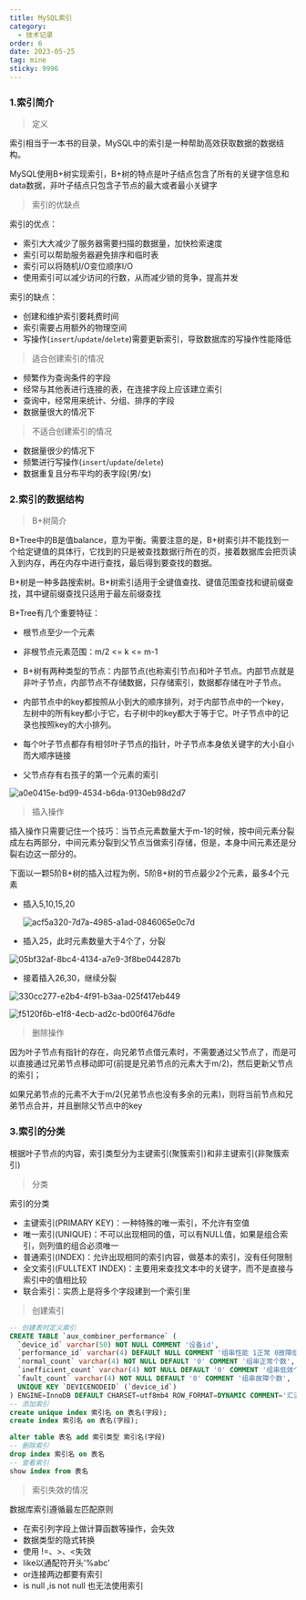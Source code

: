 ```yaml
---
title: MySQL索引
category:
  - 技术记录
order: 6
date: 2023-05-25
tag: mine
sticky: 9996
---
```


### 1.索引简介

> 定义

索引相当于一本书的目录，MySQL中的索引是一种帮助高效获取数据的数据结构。

MySQL使用B+树实现索引，B+树的特点是叶子结点包含了所有的关键字信息和data数据，非叶子结点只包含子节点的最大或者最小关键字

> 索引的优缺点

索引的优点：

- 索引大大减少了服务器需要扫描的数据量，加快检索速度
- 索引可以帮助服务器避免排序和临时表
- 索引可以将随机I/O变位顺序I/O
- 使用索引可以减少访问的行数，从而减少锁的竞争，提高并发

索引的缺点：

- 创建和维护索引要耗费时间
- 索引需要占用额外的物理空间
- 写操作(`insert`/`update`/`delete`)需要更新索引，导致数据库的写操作性能降低

> 适合创建索引的情况

- 频繁作为查询条件的字段
- 经常与其他表进行连接的表，在连接字段上应该建立索引
- 查询中，经常用来统计、分组、排序的字段
- 数据量很大的情况下

> 不适合创建索引的情况

- 数据量很少的情况下
- 频繁进行写操作(`insert`/`update`/`delete`)
- 数据重复且分布平均的表字段(男/女)

### 2.索引的数据结构

> B+树简介

B+Tree中的B是值balance，意为平衡。需要注意的是，B+树索引并不能找到一个给定键值的具体行，它找到的只是被查找数据行所在的页，接着数据库会把页读入到内存，再在内存中进行查找，最后得到要查找的数据。

B+树是一种多路搜索树。B+树索引适用于全键值查找、键值范围查找和键前缀查找，其中键前缀查找只适用于最左前缀查找

B+Tree有几个重要特征：

- 根节点至少一个元素
- 非根节点元素范围：m/2 <= k <= m-1

- B+树有两种类型的节点：内部节点(也称索引节点)和叶子节点。内部节点就是非叶子节点，内部节点不存储数据，只存储索引，数据都存储在叶子节点。
- 内部节点中的key都按照从小到大的顺序排列，对于内部节点中的一个key，左树中的所有key都小于它，右子树中的key都大于等于它。叶子节点中的记录也按照key的大小排列。
- 每个叶子节点都存有相邻叶子节点的指针，叶子节点本身依关键字的大小自小而大顺序链接
- 父节点存有右孩子的第一个元素的索引

![a0e0415e-bd99-4534-b6da-9130eb98d2d7](https://feilou.oss-cn-nanjing.aliyuncs.com/images/a0e0415e-bd99-4534-b6da-9130eb98d2d7.webp)

> 插入操作

插入操作只需要记住一个技巧：当节点元素数量大于m-1的时候，按中间元素分裂成左右两部分，中间元素分裂到父节点当做索引存储，但是，本身中间元素还是分裂右边这一部分的。

下面以一颗5阶B+树的插入过程为例，5阶B+树的节点最少2个元素，最多4个元素

- 插入5,10,15,20

  ![acf5a320-7d7a-4985-a1ad-0846065e0c7d](https://feilou.oss-cn-nanjing.aliyuncs.com/images/acf5a320-7d7a-4985-a1ad-0846065e0c7d.webp)

- 插入25，此时元素数量大于4个了，分裂

![05bf32af-8bc4-4134-a7e9-3f8be044287b](https://feilou.oss-cn-nanjing.aliyuncs.com/images/05bf32af-8bc4-4134-a7e9-3f8be044287b.webp)

- 接着插入26,30，继续分裂

![330cc277-e2b4-4f91-b3aa-025f417eb449](https://feilou.oss-cn-nanjing.aliyuncs.com/images/330cc277-e2b4-4f91-b3aa-025f417eb449.webp)

![f5120f6b-e1f8-4ecb-ad2c-bd00f6476dfe](https://feilou.oss-cn-nanjing.aliyuncs.com/images/f5120f6b-e1f8-4ecb-ad2c-bd00f6476dfe.webp)

> 删除操作

因为叶子节点有指针的存在，向兄弟节点借元素时，不需要通过父节点了，而是可以直接通过兄弟节点移动即可(前提是兄弟节点的元素大于m/2)，然后更新父节点的索引；

如果兄弟节点的元素不大于m/2(兄弟节点也没有多余的元素)，则将当前节点和兄弟节点合并，并且删除父节点中的key

### 3.索引的分类

根据叶子节点的内容，索引类型分为主键索引(聚簇索引)和非主键索引(非聚簇索引)











> 分类

索引的分类

- 主键索引(PRIMARY KEY)：一种特殊的唯一索引，不允许有空值
- 唯一索引(UNIQUE)：不可以出现相同的值，可以有NULL值，如果是组合索引，则列值的组合必须唯一
- 普通索引(INDEX)：允许出现相同的索引内容，做基本的索引，没有任何限制
- 全文索引(FULLTEXT INDEX)：主要用来查找文本中的关键字，而不是直接与索引中的值相比较
- 联合索引：实质上是将多个字段建到一个索引里

> 创建索引

```sql
-- 创建表时定义索引
CREATE TABLE `aux_combiner_performance` (
  `device_id` varchar(50) NOT NULL COMMENT '设备id',
  `performance_id` varchar(4) DEFAULT NULL COMMENT '组串性能 1正常 0故障低效',
  `normal_count` varchar(4) NOT NULL DEFAULT '0' COMMENT '组串正常个数',
  `inefficient_count` varchar(4) NOT NULL DEFAULT '0' COMMENT '组串低效个数',
  `fault_count` varchar(4) NOT NULL DEFAULT '0' COMMENT '组串故障个数',
  UNIQUE KEY `DEVICENODEID` (`device_id`)
) ENGINE=InnoDB DEFAULT CHARSET=utf8mb4 ROW_FORMAT=DYNAMIC COMMENT='汇流箱组串性能'
-- 添加索引
create unique index 索引名 on 表名(字段);
create index 索引名 on 表名(字段);

alter table 表名 add 索引类型 索引名(字段)
-- 删除索引
drop index 索引名 on 表名
-- 查看索引
show index from 表名
```

> 索引失效的情况

数据库索引遵循最左匹配原则

- 在索引列字段上做计算函数等操作，会失效
- 数据类型的隐式转换
- 使用 !=、>、<失效
- like以通配符开头'%abc'
- or连接两边都要有索引
- is null ,is not null 也无法使用索引